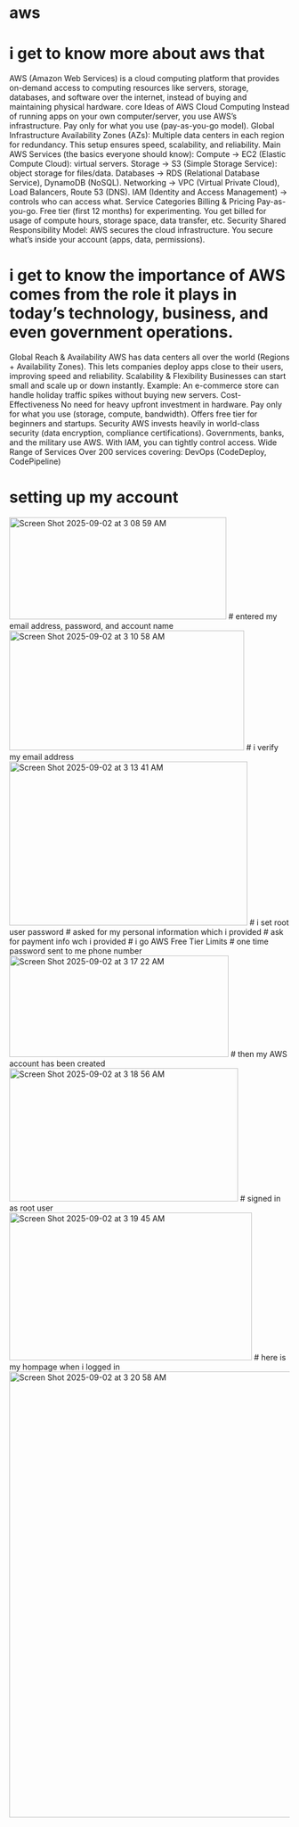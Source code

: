 # aws
# i get to know more about aws that
AWS (Amazon Web Services) is a cloud computing platform that provides on-demand access to computing resources like servers, storage, databases, and software over the internet, instead of buying and maintaining physical hardware.
core Ideas of AWS
Cloud Computing
Instead of running apps on your own computer/server, you use AWS’s infrastructure.
Pay only for what you use (pay-as-you-go model).
Global Infrastructure
Availability Zones (AZs): Multiple data centers in each region for redundancy.
This setup ensures speed, scalability, and reliability.
Main AWS Services (the basics everyone should know):
Compute → EC2 (Elastic Compute Cloud): virtual servers.
Storage → S3 (Simple Storage Service): object storage for files/data.
Databases → RDS (Relational Database Service), DynamoDB (NoSQL).
Networking → VPC (Virtual Private Cloud), Load Balancers, Route 53 (DNS).
IAM (Identity and Access Management) → controls who can access what.
Service Categories
Billing & Pricing
Pay-as-you-go.
Free tier (first 12 months) for experimenting.
You get billed for usage of compute hours, storage space, data transfer, etc.
Security
Shared Responsibility Model:
AWS secures the cloud infrastructure.
You secure what’s inside your account (apps, data, permissions).
# i get to know the  importance of AWS comes from the role it plays in today’s technology, business, and even government operations.
Global Reach & Availability
AWS has data centers all over the world (Regions + Availability Zones).
This lets companies deploy apps close to their users, improving speed and reliability.
 Scalability & Flexibility
Businesses can start small and scale up or down instantly.
Example: An e-commerce store can handle holiday traffic spikes without buying new servers.
 Cost-Effectiveness
No need for heavy upfront investment in hardware.
Pay only for what you use (storage, compute, bandwidth).
Offers free tier for beginners and startups.
 Security
AWS invests heavily in world-class security (data encryption, compliance certifications).
Governments, banks, and the military use AWS.
With IAM, you can tightly control access.
Wide Range of Services
Over 200 services covering:
DevOps (CodeDeploy, CodePipeline)
# setting up my account
<img width="390" height="183" alt="Screen Shot 2025-09-02 at 3 08 59 AM" src="https://github.com/user-attachments/assets/b1b1406d-0c3e-4736-8fe6-9aaada5b5f94" />
# entered my email address, password, and account name
<img width="422" height="215" alt="Screen Shot 2025-09-02 at 3 10 58 AM" src="https://github.com/user-attachments/assets/6d48bc4d-be84-41d1-9ffc-96056742d352" />
# i verify my email address
<img width="428" height="294" alt="Screen Shot 2025-09-02 at 3 13 41 AM" src="https://github.com/user-attachments/assets/4022700e-c76d-45a9-9971-484155b5ca9f" />
# i set root user password
# asked for my personal information which i provided
# ask for payment info wch i provided 
# i go AWS Free Tier Limits
# one time password sent to me phone number
<img width="394" height="182" alt="Screen Shot 2025-09-02 at 3 17 22 AM" src="https://github.com/user-attachments/assets/80258b03-0fce-4571-9ab2-3e40ea9a0e19" />
# then my AWS account has been created 
<img width="411" height="239" alt="Screen Shot 2025-09-02 at 3 18 56 AM" src="https://github.com/user-attachments/assets/93139f97-94f1-4b30-83d1-aaa1a050e862" />
# signed in as root user
<img width="436" height="265" alt="Screen Shot 2025-09-02 at 3 19 45 AM" src="https://github.com/user-attachments/assets/887e4fff-c29c-427f-92a0-4bab2aab894f" />
# here is my hompage when i logged in 
<img width="1280" height="800" alt="Screen Shot 2025-09-02 at 3 20 58 AM" src="https://github.com/user-attachments/assets/0c14057f-eb0e-4a1b-b656-1fad62479f9c" />
